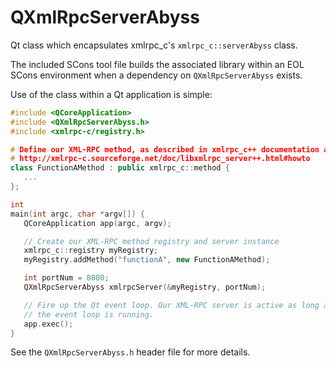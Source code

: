 # QXmlRpcServerAbyss
Qt class which encapsulates xmlrpc_c's `xmlrpc_c::serverAbyss` class.

The included SCons tool file builds the associated library within an EOL SCons environment when a dependency on `QXmlRpcServerAbyss` exists.

Use of the class within a Qt application is simple:

```C++
#include <QCoreApplication>
#include <QXmlRpcServerAbyss.h>
#include <xmlrpc-c/registry.h>

# Define our XML-RPC method, as described in xmlrpc_c++ documentation at:
# http://xmlrpc-c.sourceforge.net/doc/libxmlrpc_server++.html#howto
class FunctionAMethod : public xmlrpc_c::method {
   ...
};

int
main(int argc, char *argv[]) {
   QCoreApplication app(argc, argv);

   // Create our XML-RPC method registry and server instance
   xmlrpc_c::registry myRegistry;
   myRegistry.addMethod("functionA", new FunctionAMethod);

   int portNum = 8080;
   QXmlRpcServerAbyss xmlrpcServer(&myRegistry, portNum);

   // Fire up the Qt event loop. Our XML-RPC server is active as long as
   // the event loop is running.
   app.exec();
}
```
See the `QXmlRpcServerAbyss.h` header file for more details.
